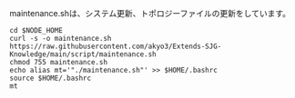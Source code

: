 maintenance.shは、システム更新、トポロジーファイルの更新をしています。
```console
cd $NODE_HOME
curl -s -o maintenance.sh https://raw.githubusercontent.com/akyo3/Extends-SJG-Knowledge/main/script/maintenance.sh
chmod 755 maintenance.sh 
echo alias mt='"./maintenance.sh"' >> $HOME/.bashrc
source $HOME/.bashrc
mt
```
